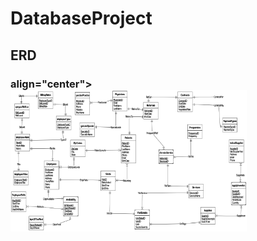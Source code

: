 # DatabaseProject

## ERD 
<h3>align="center"> <img width=75% height=75% alt="Login Page" src="https://raw.githubusercontent.com/Domanrovil/DatabaseProject/Main/ERD.png"> </h3>
